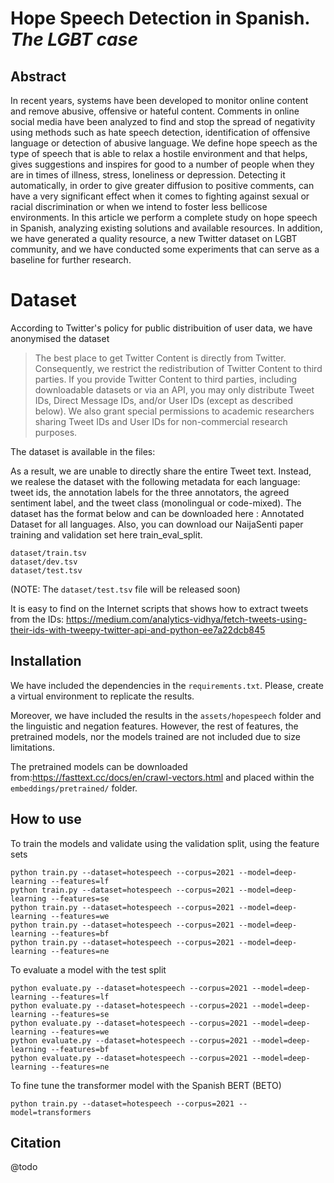 # Hope Speech Detection in Spanish. *The LGBT case*
## Abstract
In recent years, systems have been developed to monitor online content and 
remove abusive, offensive or hateful content. Comments in online social media 
have been analyzed to find and stop the spread of negativity using methods 
such as hate speech detection, identification of offensive language or detection 
of abusive language. We define hope speech as the type of speech that is able to 
relax a hostile environment and that helps, gives suggestions and inspires for 
good to a number of people when they are in times of illness, stress, loneliness 
or depression. Detecting it automatically, in order to give greater diffusion to 
positive comments, can have a very significant effect when it comes to fighting 
against sexual or racial discrimination or when we intend to foster less bellicose 
environments. In this article we perform a complete study on hope speech in 
Spanish, analyzing existing solutions and available resources. In addition, we 
have generated a quality resource, a new Twitter dataset on LGBT community, and 
we have conducted some experiments that can serve as a baseline for further 
research.


# Dataset
According to Twitter's policy for public distribuition of user data, we have anonymised the dataset

> The best place to get Twitter Content is directly from Twitter. Consequently, we restrict the 
> redistribution of Twitter Content to third parties. If you provide Twitter Content to third parties, 
> including downloadable datasets or via an API, you may only distribute Tweet IDs, Direct Message IDs, 
> and/or User IDs (except as described below). We also grant special permissions to academic researchers 
> sharing Tweet IDs and User IDs for non-commercial research purposes.

The dataset is available in the files:

As a result, we are unable to directly share the entire Tweet text. Instead, we realese the dataset with the following metadata for each language: tweet ids, the annotation labels for the three annotators, the agreed sentiment label, and the tweet class (monolingual or code-mixed). The dataset has the format below and can be downloaded here : Annotated Dataset for all languages. Also, you can download our NaijaSenti paper training and validation set here train_eval_split.
```
dataset/train.tsv
dataset/dev.tsv
dataset/test.tsv
```

(NOTE: The ```dataset/test.tsv``` file will be released soon)

It is easy to find on the Internet scripts that shows how to extract tweets from the IDs:
https://medium.com/analytics-vidhya/fetch-tweets-using-their-ids-with-tweepy-twitter-api-and-python-ee7a22dcb845


## Installation
We have included the dependencies in the ```requirements.txt```. Please, create a 
virtual environment to replicate the results.

Moreover, we have included the results in the ```assets/hopespeech``` folder and the 
linguistic and negation features. However, the rest of features, the pretrained models,
nor the models trained are not included due to size limitations. 

The pretrained models can be downloaded from:https://fasttext.cc/docs/en/crawl-vectors.html
and placed within the ```embeddings/pretrained/``` folder.


## How to use
To train the models and validate using the validation split, using the feature sets

```
python train.py --dataset=hotespeech --corpus=2021 --model=deep-learning --features=lf
python train.py --dataset=hotespeech --corpus=2021 --model=deep-learning --features=se
python train.py --dataset=hotespeech --corpus=2021 --model=deep-learning --features=we
python train.py --dataset=hotespeech --corpus=2021 --model=deep-learning --features=bf
python train.py --dataset=hotespeech --corpus=2021 --model=deep-learning --features=ne
```

To evaluate a model with the test split
```
python evaluate.py --dataset=hotespeech --corpus=2021 --model=deep-learning --features=lf
python evaluate.py --dataset=hotespeech --corpus=2021 --model=deep-learning --features=se
python evaluate.py --dataset=hotespeech --corpus=2021 --model=deep-learning --features=we
python evaluate.py --dataset=hotespeech --corpus=2021 --model=deep-learning --features=bf
python evaluate.py --dataset=hotespeech --corpus=2021 --model=deep-learning --features=ne
```

To fine tune the transformer model with the Spanish BERT (BETO)
```
python train.py --dataset=hotespeech --corpus=2021 --model=transformers
```


## Citation
@todo